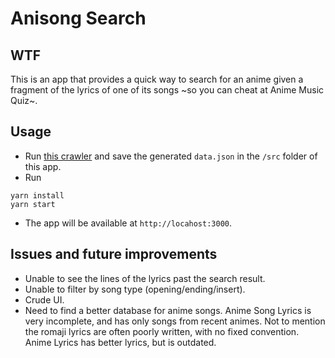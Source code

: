 # Anisong Search

## WTF

This is an app that provides a quick way to search for an anime given a fragment of the lyrics of one of its songs ~so you can cheat at Anime Music Quiz~.

## Usage

- Run [this crawler](https://github.com/marcoskwkm/anisong-crawler) and save the generated `data.json` in the `/src` folder of this app.
- Run
```
yarn install
yarn start
```
- The app will be available at `http://locahost:3000`.

## Issues and future improvements

- Unable to see the lines of the lyrics past the search result.
- Unable to filter by song type (opening/ending/insert).
- Crude UI.
- Need to find a better database for anime songs. Anime Song Lyrics is very incomplete, and has only songs from recent animes. Not to mention the romaji lyrics are often poorly written, with no fixed convention. Anime Lyrics has better lyrics, but is outdated.
